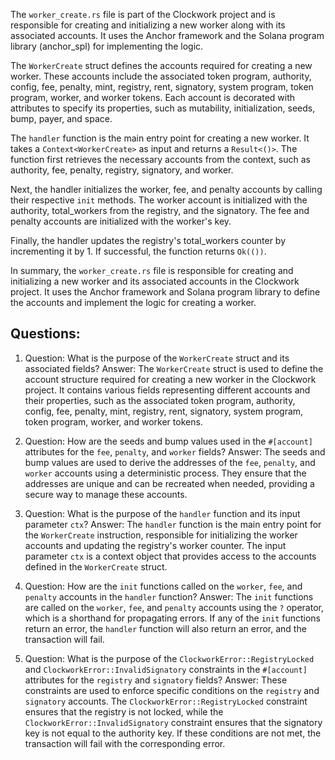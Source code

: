 The `worker_create.rs` file is part of the Clockwork project and is responsible for creating and initializing a new worker along with its associated accounts. It uses the Anchor framework and the Solana program library (anchor_spl) for implementing the logic.

The `WorkerCreate` struct defines the accounts required for creating a new worker. These accounts include the associated token program, authority, config, fee, penalty, mint, registry, rent, signatory, system program, token program, worker, and worker tokens. Each account is decorated with attributes to specify its properties, such as mutability, initialization, seeds, bump, payer, and space.

The `handler` function is the main entry point for creating a new worker. It takes a `Context<WorkerCreate>` as input and returns a `Result<()>`. The function first retrieves the necessary accounts from the context, such as authority, fee, penalty, registry, signatory, and worker.

Next, the handler initializes the worker, fee, and penalty accounts by calling their respective `init` methods. The worker account is initialized with the authority, total_workers from the registry, and the signatory. The fee and penalty accounts are initialized with the worker's key.

Finally, the handler updates the registry's total_workers counter by incrementing it by 1. If successful, the function returns `Ok(())`.

In summary, the `worker_create.rs` file is responsible for creating and initializing a new worker and its associated accounts in the Clockwork project. It uses the Anchor framework and Solana program library to define the accounts and implement the logic for creating a worker.
## Questions: 
 1. Question: What is the purpose of the `WorkerCreate` struct and its associated fields?
   Answer: The `WorkerCreate` struct is used to define the account structure required for creating a new worker in the Clockwork project. It contains various fields representing different accounts and their properties, such as the associated token program, authority, config, fee, penalty, mint, registry, rent, signatory, system program, token program, worker, and worker tokens.

2. Question: How are the seeds and bump values used in the `#[account]` attributes for the `fee`, `penalty`, and `worker` fields?
   Answer: The seeds and bump values are used to derive the addresses of the `fee`, `penalty`, and `worker` accounts using a deterministic process. They ensure that the addresses are unique and can be recreated when needed, providing a secure way to manage these accounts.

3. Question: What is the purpose of the `handler` function and its input parameter `ctx`?
   Answer: The `handler` function is the main entry point for the `WorkerCreate` instruction, responsible for initializing the worker accounts and updating the registry's worker counter. The input parameter `ctx` is a context object that provides access to the accounts defined in the `WorkerCreate` struct.

4. Question: How are the `init` functions called on the `worker`, `fee`, and `penalty` accounts in the `handler` function?
   Answer: The `init` functions are called on the `worker`, `fee`, and `penalty` accounts using the `?` operator, which is a shorthand for propagating errors. If any of the `init` functions return an error, the `handler` function will also return an error, and the transaction will fail.

5. Question: What is the purpose of the `ClockworkError::RegistryLocked` and `ClockworkError::InvalidSignatory` constraints in the `#[account]` attributes for the `registry` and `signatory` fields?
   Answer: These constraints are used to enforce specific conditions on the `registry` and `signatory` accounts. The `ClockworkError::RegistryLocked` constraint ensures that the registry is not locked, while the `ClockworkError::InvalidSignatory` constraint ensures that the signatory key is not equal to the authority key. If these conditions are not met, the transaction will fail with the corresponding error.
    